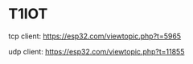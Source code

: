 # T1IOT

tcp client: https://esp32.com/viewtopic.php?t=5965

udp client: https://esp32.com/viewtopic.php?t=11855